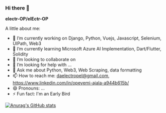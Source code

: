### Hi there 👋


**electr-OP/elEctr-OP**  

A little about me:

- 🔭 I’m currently working on Django, Python, Vuejs, Javascript, Selenium, UIPath, Web3
- 🌱 I’m currently learning Microsoft Azure AI Implementation, Dart/Flutter, Solidity
- 👯 I’m looking to collaborate on 
- 🤔 I’m looking for help with ...
- 💬 Ask me about Python, Web3, Web Scraping, data formatting
- 📫 How to reach me: daelectropel@gmail.com, https://www.linkedin.com/in/opeyemi-ajala-a944b615b/
- 😄 Pronouns: ...
- ⚡ Fun fact: I'm an Early Bird

[![Anurag's GitHub stats](https://github-readme-stats.vercel.app/api?username=electr-Op&count_private=true&show_icons=true&theme=dracula)](https://github.com/anuraghazra/github-readme-stats)
